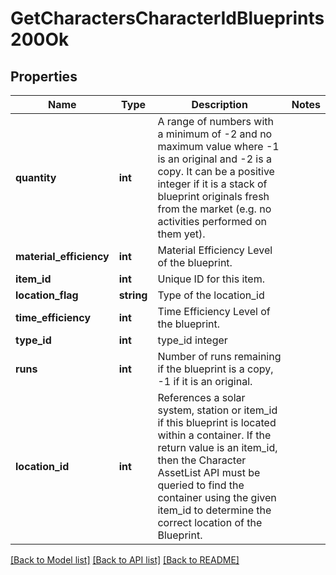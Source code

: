 # GetCharactersCharacterIdBlueprints200Ok

## Properties
Name | Type | Description | Notes
------------ | ------------- | ------------- | -------------
**quantity** | **int** | A range of numbers with a minimum of -2 and no maximum value where -1 is an original and -2 is a copy. It can be a positive integer if it is a stack of blueprint originals fresh from the market (e.g. no activities performed on them yet). | 
**material_efficiency** | **int** | Material Efficiency Level of the blueprint. | 
**item_id** | **int** | Unique ID for this item. | 
**location_flag** | **string** | Type of the location_id | 
**time_efficiency** | **int** | Time Efficiency Level of the blueprint. | 
**type_id** | **int** | type_id integer | 
**runs** | **int** | Number of runs remaining if the blueprint is a copy, -1 if it is an original. | 
**location_id** | **int** | References a solar system, station or item_id if this blueprint is located within a container. If the return value is an item_id, then the Character AssetList API must be queried to find the container using the given item_id to determine the correct location of the Blueprint. | 

[[Back to Model list]](../README.md#documentation-for-models) [[Back to API list]](../README.md#documentation-for-api-endpoints) [[Back to README]](../README.md)


